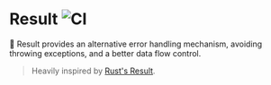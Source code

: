 # Result ![CI](https://github.com/leocavalcante/result/workflows/CI/badge.svg?branch=main)

🎁 Result provides an alternative error handling mechanism, avoiding throwing exceptions, and a better data flow control.

> Heavily inspired by [Rust's Result](https://doc.rust-lang.org/std/result/).
